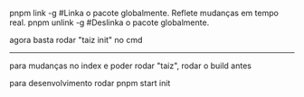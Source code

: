 pnpm link -g #Linka o pacote globalmente. Reflete mudanças em tempo real.
pnpm unlink -g #Deslinka o pacote globalmente.

agora basta rodar "taiz init" no cmd

-----
para mudanças no index e poder rodar "taiz", rodar o build antes

para desenvolvimento rodar pnpm start init